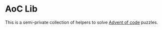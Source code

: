 # AoC Lib

This is a semi-private collection of helpers to solve [Advent of code](http://adventofcode.com) puzzles.
